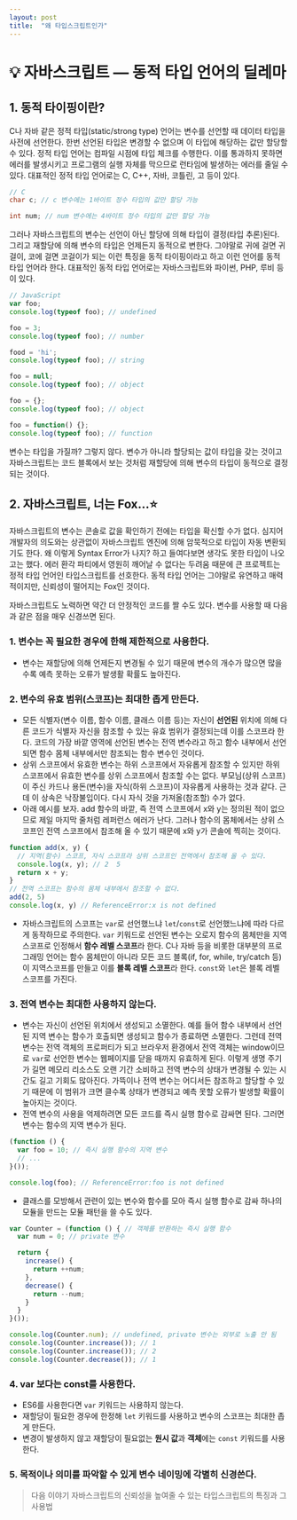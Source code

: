 ```yaml
---
layout: post
title:  "왜 타입스크립트인가"
---
```


# 💡 자바스크립트 — 동적 타입 언어의 딜레마


## 1. 동적 타이핑이란?

C나 자바 같은 정적 타입(static/strong type) 언어는 변수를 선언할 때 데이터 타입을 사전에 선언한다. 한번 선언된 타입은 변경할 수 없으며 이 타입에 해당하는 값만 할당할 수 있다. 정적 타입 언어는 컴파일 시점에 타입 체크를 수행한다. 이를 통과하지 못하면 에러를 발생시키고 프로그램의 실행 자체를 막으므로 런타임에 발생하는 에러를 줄일 수 있다. 대표적인 정적 타입 언어로는 C, C++, 자바, 코틀린, 고 등이 있다.

```c
// C
char c; // c 변수에는 1바이트 정수 타입의 값만 할당 가능

int num; // num 변수에는 4바이트 정수 타입의 값만 할당 가능
```


그러나 자바스크립트의 변수는 선언이 아닌 할당에 의해 타입이 결정(타입 추론)된다. 그리고 재할당에 의해 변수의 타입은 언제든지 동적으로 변한다. 그야말로 귀에 걸면 귀걸이, 코에 걸면 코걸이가 되는 이런 특징을 동적 타이핑이라고 하고 이런 언어를 동적 타입 언어라 한다. 대표적인 동적 타입 언어로는 자바스크립트와 파이썬, PHP, 루비 등이 있다.
```js
// JavaScript
var foo;
console.log(typeof foo); // undefined

foo = 3;
console.log(typeof foo); // number

food = 'hi';
console.log(typeof foo); // string

foo = null;
console.log(typeof foo); // object

foo = {};
console.log(typeof foo); // object

foo = function() {};
console.log(typeof foo); // function

```
변수는 타입을 가질까? 그렇지 않다. 변수가 아니라 할당되는 값이 타입을 갖는 것이고 자바스크립트는 코드 블록에서 보는 것처럼 재할당에 의해 변수의 타입이 동적으로 결정되는 것이다.

## 2. 자바스크립트, 너는 Fox...⭐

자바스크립트의 변수는 콘솔로 값을 확인하기 전에는 타입을 확신할 수가 없다. 심지어 개발자의 의도와는 상관없이 자바스크립트 엔진에 의해 암묵적으로 타입이 자동 변환되기도 한다. 왜 이렇게 Syntax Error가 나지? 하고 들여다보면 생각도 못한 타입이 나오고는 했다. 에러 환각 파티에서 영원히 깨어날 수 없다는 두려움 때문에 큰 프로젝트는 정적 타입 언어인 타입스크립트를 선호한다. 동적 타입 언어는 그야말로 유연하고 매력적이지만, 신뢰성이 떨어지는 Fox인 것이다.

자바스크립트도 노력하면 약간 더 안정적인 코드를 짤 수도 있다. 변수를 사용할 때 다음과 같은 점을 매우 신경쓰면 된다.

### 1. 변수는 꼭 필요한 경우에 한해 제한적으로 사용한다.
  - 변수는 재할당에 의해 언제든지 변경될 수 있기 때문에 변수의 개수가 많으면 많을 수록 예측 못하는 오류가 발생활 확률도 높아진다.


### 2. 변수의 유효 범위(스코프)는 최대한 좁게 만든다.
  - 모든 식별자(변수 이름, 함수 이름, 클래스 이름 등)는 자신이 **선언된** 위치에 의해 다른 코드가 식별자 자신을 참조할 수 있는 유효 범위가 결정되는데 이를 스코프라 한다. 코드의 가장 바깥 영역에 선언된 변수는 전역 변수라고 하고 함수 내부에서 선언되면 함수 몸체 내부에서만 참조되는 함수 변수인 것이다.
  - 상위 스코프에서 유효한 변수는 하위 스코프에서 자유롭게 참조할 수 있지만 하위 스코프에서 유효한 변수를 상위 스코프에서 참조할 수는 없다. 부모님(상위 스코프)이 주신 카드나 용돈(변수)을 자식(하위 스코프)이 자유롭게 사용하는 것과 같다. 근데 이 상속은 낙장불입이다. 다시 자식 것을 가져올(참조할) 수가 없다.
  - 아래 예시를 보자. add 함수의 바깥, 즉 전역 스코프에서 x와 y는 정의된 적이 없으므로 제일 마지막 줄처럼 레퍼런스 에러가 난다. 그러나 함수의 몸체에서는 상위 스코프인 전역 스코프에서 참조해 올 수 있기 때문에 x와 y가 콘솔에 찍히는 것이다. 
  ```js
  function add(x, y) {
    // 지역(함수) 스코프, 자식 스코프라 상위 스코프인 전역에서 참조해 올 수 있다.
    console.log(x, y); // 2  5
    return x + y;
  }
  // 전역 스코프는 함수의 몸체 내부에서 참조할 수 없다.
  add(2, 5) 
  console.log(x, y) // ReferenceError:x is not defined
  ```
  - 자바스크립트의 스코프는 `var`로 선언했느냐 `let`/`const`로 선언했느냐에 따라 다르게 동작하므로 주의한다. `var` 키워드로 선언된 변수는 오로지 함수의 몸체만을 지역 스코프로 인정해서 **함수 레벨 스코프**라 한다. C나 자바 등을 비롯한 대부분의 프로그래밍 언어는 함수 몸체만이 아니라 모든 코드 블록(if, for, while, try/catch 등)이 지역스코프를 만들고 이를 **블록 레벨 스코프**라 한다.  `const`와 `let`은 블록 레벨 스코프를 가진다.

### 3. 전역 변수는 최대한 사용하지 않는다.
- 변수는 자신이 선언된 위치에서 생성되고 소멸한다. 예를 들어 함수 내부에서 선언된 지역 변수는 함수가 호출되면 생성되고 함수가 종료하면 소멸한다. 그런데 전역 변수는 전역 객체의 프로퍼티가 되고 브라우저 환경에서 전역 객체는 window이므로 `var`로 선언한 변수는 웹페이지를 닫을 때까지 유효하게 된다. 이렇게 생명 주기가 길면 메모리 리소스도 오랜 기간 소비하고 전역 변수의 상태가 변경될 수 있는 시간도 길고 기회도 많아진다. 가뜩이나 전역 변수는 어디서든 참조하고 할당할 수 있기 때문에 이 범위가 크면 클수록 상태가 변경되고 예측 못할 오류가 발생할 확률이 높아지는 것이다.
- 전역 변수의 사용을 억제하려면 모든 코드를 즉시 실행 함수로 감싸면 된다. 그러면 변수는 함수의 지역 변수가 된다.
```js
(function () {
  var foo = 10; // 즉시 실행 함수의 지역 변수
  // ...
}());

console.log(foo); // ReferenceError:foo is not defined
```
- 클래스를 모방해서 관련이 있는 변수와 함수를 모아 즉시 실행 함수로 감싸 하나의 모듈을 만드는 모듈 패턴을 쓸 수도 있다.
```js
var Counter = (function () { // 객체를 반환하는 즉시 실행 함수
  var num = 0; // private 변수

  return {
    increase() {
      return ++num;
    },
    decrease() {
      return --num;
    }
  }
}());

console.log(Counter.num); // undefined, private 변수는 외부로 노출 안 됨
console.log(Counter.increase()); // 1
console.log(Counter.increase()); // 2
console.log(Counter.decrease()); // 1

```


### 4. var 보다는 const를 사용한다.
- ES6를 사용한다면 `var` 키워드는 사용하지 않는다.
- 재할당이 필요한 경우에 한정해 `let` 키워드를 사용하고 변수의 스코프는 최대한 좁게 만든다.
- 변경이 발생하지 않고 재할당이 필요없는 **원시 값**과 **객체**에는 `const` 키워드를 사용한다.


### 5. 목적이나 의미를 파악할 수 있게 변수 네이밍에 각별히 신경쓴다.



> 다음 이야기
자바스크립트의 신뢰성을 높여줄 수 있는 타입스크립트의 특징과 그 사용법